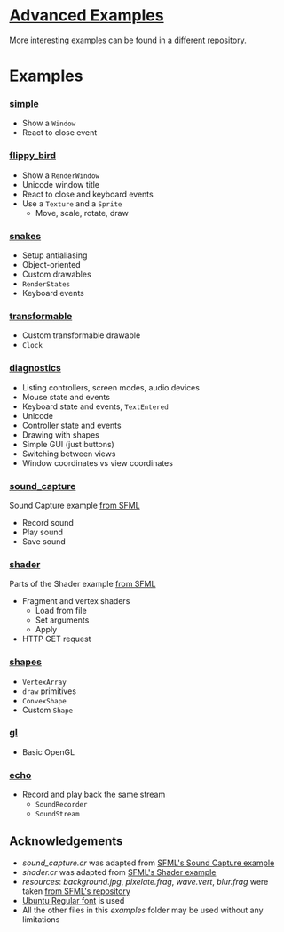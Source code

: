 [Advanced Examples][examples]
=============================

More interesting examples can be found in [a different repository][examples].

[examples]: https://github.com/oprypin/crsfml-examples


Examples
========

### [simple](simple.cr)

- Show a `Window`
- React to close event

### [flippy_bird](flippy_bird.cr)

- Show a `RenderWindow`
- Unicode window title
- React to close and keyboard events
- Use a `Texture` and a `Sprite`
    - Move, scale, rotate, draw

### [snakes](snakes.cr)

- Setup antialiasing
- Object-oriented
- Custom drawables
- `RenderStates`
- Keyboard events

### [transformable](transformable.cr)

- Custom transformable drawable
- `Clock`

### [diagnostics](diagnostics.cr)

- Listing controllers, screen modes, audio devices
- Mouse state and events
- Keyboard state and events, `TextEntered`
- Unicode
- Controller state and events
- Drawing with shapes
- Simple GUI (just buttons)
- Switching between views
- Window coordinates vs view coordinates

### [sound_capture](sound_capture.cr)

Sound Capture example [from SFML][sound_capture]

- Record sound
- Play sound
- Save sound

### [shader](shader.cr)

Parts of the Shader example [from SFML][shader]

- Fragment and vertex shaders
    - Load from file
    - Set arguments
    - Apply
- HTTP GET request

### [shapes](shapes.cr)

- `VertexArray`
- `draw` primitives
- `ConvexShape`
- Custom `Shape`

### [gl](gl.cr)

- Basic OpenGL

### [echo](echo.cr)

- Record and play back the same stream
    - `SoundRecorder`
    - `SoundStream`


Acknowledgements
----------------

- *sound_capture.cr* was adapted from [SFML's Sound Capture example][sound_capture]
- *shader.cr* was adapted from [SFML's Shader example][shader]
- *resources*: *background.jpg*, *pixelate.frag*, *wave.vert*, *blur.frag*
  were taken [from SFML's repository](https://github.com/LaurentGomila/SFML/blob/master/examples)
- [Ubuntu Regular font](http://font.ubuntu.com/#charset-regular) is used
- All the other files in this *examples* folder may be used without any limitations


[sound_capture]: https://github.com/LaurentGomila/SFML/blob/master/examples/sound_capture/
[shader]: https://github.com/LaurentGomila/SFML/blob/master/examples/shader/
